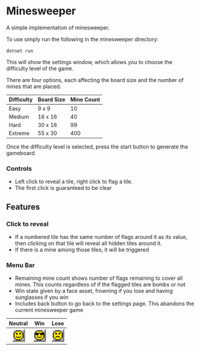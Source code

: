 # Minesweeper

  

A simple implementation of minesweeper.

  

To use simply run the following in the minesweeper directory:

``` 
dotnet run
```
This will show the settings window, which allows you to choose the difficulty level of the game.  

There are four options, each affecting the board size and the number of mines that are placed:

| Difficulty | Board Size | Mine Count |
|---|---|---|
|Easy|9 x 9| 10|
|Medium|16 x 16|40|
|Hard|30 x 16|99|
|Extreme|55 x 30|400|

Once the difficulty level is selected, press the start button to generate the gameboard.


### Controls
- Left click to reveal a tile, right click to flag a tile.
- The first click is guaranteed to be clear

## Features

### Click to reveal
- If a numbered tile has the same number of flags around it as its value, then clicking on that tile will reveal all hidden tiles around it.
- If there is a mine among those tiles, it will be triggered

### Menu Bar
- Remaining mine count shows number of flags remaining to cover all mines. This counts regardless of if the flagged tiles are bombs or not
- Win state given by a face asset, frowning if you lose and having sunglasses if you win
- Includes back button to go back to the settings page. This abandons the current minesweeper game

|Neutral| Win |Lose |
|:---:|:---:|:---:|
|<img src="assets/smile.png" alt="Neutral Smile" width="35" />|<img src="assets/won.png" alt="Winning Smile" width="35" />|<img src="assets/lost.png" alt="Losing Smile" width="35" />|